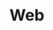 ---
title: Web
layout: category
permalink: /categories/web/
taxonomy: web
entries_layout: grid
sidebar:
  nav: "archivenav"
---